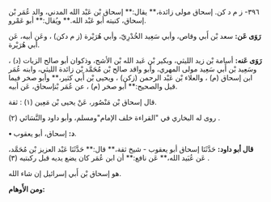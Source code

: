 ٣٩٦- ز م د كن. إسحاق مولى زائدة،** يقال:** إسحاق بْن عَبْد الله المدني، والد عُمَر بْن إسحاق، كنيته أبو عَبْد الله.** ويُقال:** أبو عَمْرو.

**رَوَى عَن:** سعد بْن أَبي وقاص، وأبي سَعِيد الخُدْرِيّ، وأبي هُرَيْرة (ز م دكن) ، وعَن أبيه، عَن أبي هُرَيْرة.

**رَوَى عَنه:** أسامة بْن زيد الليثي، وبكير بْن عَبد الله بْن الأشج، وذكوان أبو صالح الزيات (د) ، وسَعِيد بْن أَبي سَعِيد مولى المهري، وأبو واقد صالح بْن مُحَمَّد بْن زائدة الليثي، وابنه عُمَر ابن إسحاق (م) ، والعلاء بْن عَبْد الرحمن (زكن) ، ويحيى بْن أَبي كثير،** وأبو صخر فيما قيل والصحيح:** أبو صخر (م) ، عن عُمَر بْنإسحاق، عَن أبيه.

قال إسحاق بْن مَنْصُور، عَنْ يحيى بْن مَعِين (١) : ثقة.

روى له البخاري في "القراءة خلف الإمام"ومسلم، وأبو داود والنَّسَائي (٢) .

**• د:** إسحاق، أبو يعقوب.

**قال أبو داود:** حَدَّثَنَا إسحاق أبو يعقوب - شيخ ثقة،** قال:** حَدَّثَنَا عَبْد العزيز بْن مُحَمَّد، عَن عُبَيد الله،** عَن نافع:** أن ابن عُمَر كان يضع يديه قبل ركبتيه (٣) .

هو إسحاق بْن أَبي إسرائيل إن شاء الله.

**ومن الأَوهام:**
